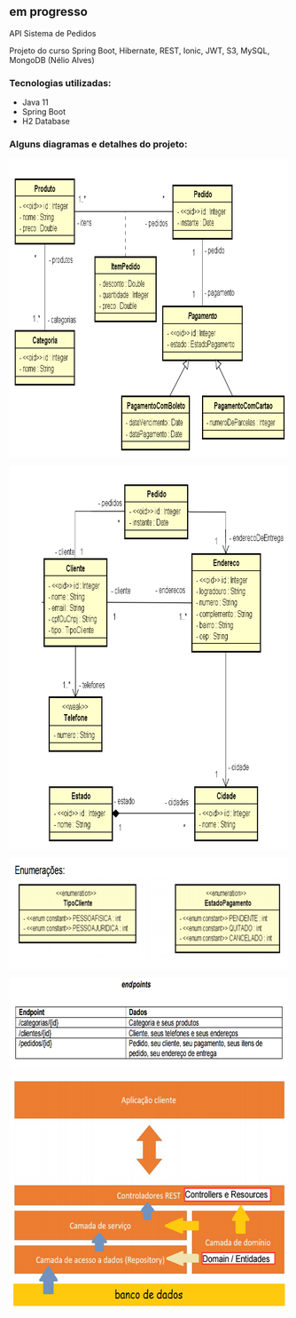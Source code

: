 ## em progresso

API Sistema de Pedidos

Projeto do curso Spring Boot, Hibernate, REST, Ionic, JWT, S3, MySQL, MongoDB (Nélio Alves)

### Tecnologias utilizadas:

- Java 11
- Spring Boot
- H2 Database

### Alguns diagramas e detalhes do projeto:

<p align="center">
        <a href="https://www.linkedin.com/in/all-an/">
        <img align="center" width="830" height="540"  src="/img/diagrama-de-classes-parte1.png" />
</a>
</p>

<p align="center">
        <a href="https://www.linkedin.com/in/all-an/">
        <img align="center" width="782" height="691"  src="/img/diagrama-de-classes-parte2.png" />
</a>
</p>

<p align="center">
        <a href="https://www.linkedin.com/in/all-an/">
        <img align="center" width="746" height="202"  src="/img/diagrama-de-classes-parte3.png" />
</a>
</p>

<p align="center">
        <a href="https://www.linkedin.com/in/all-an/">
        <img align="center" width="728" height="164"  src="/img/endpoints.png" />
</a>
</p>

<p align="center">
        <a href="https://www.linkedin.com/in/all-an/">
        <img align="center" width="617" height="422"  src="/img/camadas.png" />
</a>
</p>
